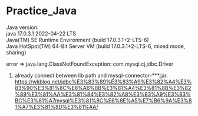 # Practice_Java

Java version: <br />
java 17.0.3.1 2022-04-22 LTS <br />
Java(TM) SE Runtime Environment (build 17.0.3.1+2-LTS-6) <br />
Java HotSpot(TM) 64-Bit Server VM (build 17.0.3.1+2-LTS-6, mixed mode, sharing) <br />

error => java.lang.ClassNotFoundException: com.mysql.cj.jdbc.Driver 
1. already connect between lib path and mysql-connector-***.jar.
https://wkblog.net/jdbc%E3%83%89%E3%83%A9%E3%82%A4%E3%83%90%E3%81%8C%E8%A6%8B%E3%81%A4%E3%81%8B%E3%82%89%E3%81%AA%E3%81%84%E3%82%A8%E3%83%A9%E3%83%BC%E3%81%A7mysql%E3%81%8C%E6%8E%A5%E7%B6%9A%E3%81%A7%E3%81%8D%E3%81%AA/
